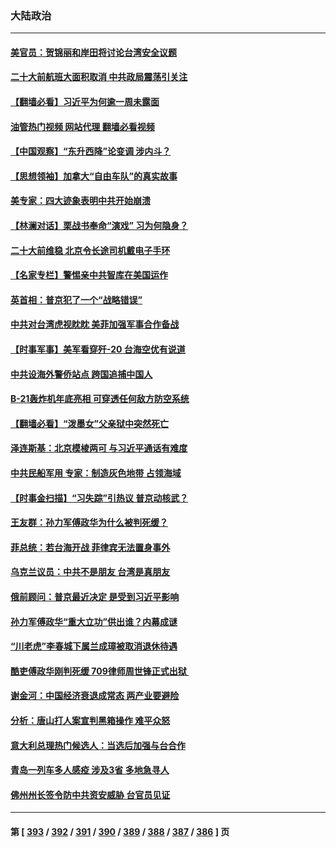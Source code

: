 ### 大陆政治
---
#### [美官员：贺锦丽和岸田将讨论台湾安全议题](../../pages/ncid277/n13832844.md?09261645) 
#### [二十大前航班大面积取消 中共政局震荡引关注](../../pages/ncid277/n13832753.md?09261645) 
#### [【翻墙必看】习近平为何逾一周未露面](../../pages/ncid277/n13832680.md?09261645) 
#### [油管热门视频 网站代理 翻墙必看视频](http://209.222.30.114:81/youtube.html?09261645)
#### [【中国观察】“东升西降”论变调 涉内斗？](../../pages/ncid277/n13832468.md?09261645) 
#### [【思想领袖】加拿大“自由车队”的真实故事](../../pages/ncid277/n13816427.md?09261645) 
#### [美专家：四大迹象表明中共开始崩溃](../../pages/ncid277/n13832549.md?09261645) 
#### [【林澜对话】栗战书奉命“演戏” 习为何隐身？](../../pages/ncid277/n13832484.md?09261645) 
#### [二十大前维稳 北京令长途司机戴电子手环](../../pages/ncid277/n13832464.md?09261645) 
#### [【名家专栏】警惕亲中共智库在美国运作](../../pages/ncid277/n13832414.md?09261645) 
#### [英首相：普京犯了一个“战略错误”](../../pages/ncid277/n13832466.md?09261645) 
#### [中共对台湾虎视眈眈 美菲加强军事合作备战](../../pages/ncid277/n13832254.md?09261645) 
#### [【时事军事】美军看穿歼-20 台海空优有说道](../../pages/ncid277/n13832230.md?09261645) 
#### [中共设海外警侨站点 跨国追捕中国人](../../pages/ncid277/n13831540.md?09261645) 
#### [B-21轰炸机年底亮相 可穿透任何敌方防空系统](../../pages/ncid277/n13830029.md?09261645) 
#### [【翻墙必看】“泼墨女”父亲狱中突然死亡](../../pages/ncid277/n13832283.md?09261645) 
#### [泽连斯基：北京模棱两可 与习近平通话有难度](../../pages/ncid277/n13832192.md?09261645) 
#### [中共民船军用 专家：制造灰色地带 占领海域](../../pages/ncid277/n13832114.md?09261645) 
#### [【时事金扫描】“习失踪”引热议 普京动核武？](../../pages/ncid277/n13832116.md?09261645) 
#### [王友群：孙力军傅政华为什么被判死缓？](../../pages/ncid277/n13832108.md?09261645) 
#### [菲总统：若台海开战 菲律宾无法置身事外](../../pages/ncid277/n13832077.md?09261645) 
#### [乌克兰议员：中共不是朋友 台湾是真朋友](../../pages/ncid277/n13832039.md?09261645) 
#### [俄前顾问：普京最近决定 是受到习近平影响](../../pages/ncid277/n13832024.md?09261645) 
#### [孙力军傅政华“重大立功”供出谁？内幕成谜](../../pages/ncid277/n13831817.md?09261645) 
#### [“川老虎”李春城下属兰成璋被取消退休待遇](../../pages/ncid277/n13831914.md?09261645) 
#### [酷吏傅政华刚判死缓 709律师周世锋正式出狱 ](../../pages/ncid277/n13831911.md?09261645) 
#### [谢金河：中国经济衰退成常态 两产业要避险](../../pages/ncid277/n13831239.md?09261645) 
#### [分析：唐山打人案宣判黑箱操作 难平众怒](../../pages/ncid277/n13831867.md?09261645) 
#### [意大利总理热门候选人：当选后加强与台合作](../../pages/ncid277/n13831782.md?09261645) 
#### [青岛一列车多人感疫 涉及3省 多地急寻人](../../pages/ncid277/n13831819.md?09261645) 
#### [佛州州长签令防中共资安威胁 台官员见证](../../pages/ncid277/n13831698.md?09261645) 

---
#### 第 [ [393](./393.md?09261645) / [392](./392.md?09261645) / [391](./391.md?09261645) / [390](./390.md?09261645) / [389](./389.md?09261645) / [388](./388.md?09261645) / [387](./387.md?09261645) / [386](./386.md?09261645) ] 页
